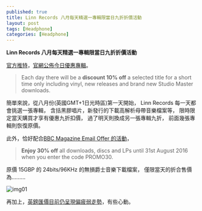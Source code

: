 ```yaml
---
published: true
title: Linn Records 八月每天精選一專輯限當日九折折價活動
layout: post
tags: [Headphone]
categories: [Headphone]
---
```


**Linn Records 八月每天精選一專輯限當日九折折價活動**

[官方推特][1]，[官網公佈今日優惠專輯][2]。 
> Each day there will be a **discount 10% off** a selected title for a short time only including vinyl, new releases and brand new Studio Master downloads. 

簡單來說，從八月份(英國GMT+1日光時區)第一天開始，
Linn Records 每一天都會挑選一張專輯， 
含括黑膠唱片，新發行的下載高解析母帶音樂檔案等，
限時限定當天購買才享有優惠九折扣價， 
過了明天則換成另一張專輯九折， 
前面幾張專輯則恢復原價。

此外，恰好配合[BBC Magazine Email Offer 的活動][3]，
> **Enjoy 30% off** all downloads, discs and LPs until 31st August 2016 when you enter the code PROMO30.

原價 15GBP 的 24bits/96KHz 的無損爵士音樂下載檔案，
僅限當天的折合售價為.........

![img01][img01]

再加上，[英鎊匯價目前仍呈現偏疲弱走勢][4]，有些心動。
 
 
[1]: https://twitter.com/LinnRecords
[2]: http://www.linnrecords.com/news.aspx
[3]: http://www.linnrecords.com/linn-promo30.aspx
[4]: http://www.xe.com/currencycharts/?from=GBP&to=TWD&view=1M
[img01]: https://res.cloudinary.com/shengshampoo/image/upload/v1470307295/Screenshot_-_08042016_-_05_41_00_PM1-fs8_avgvjh.png